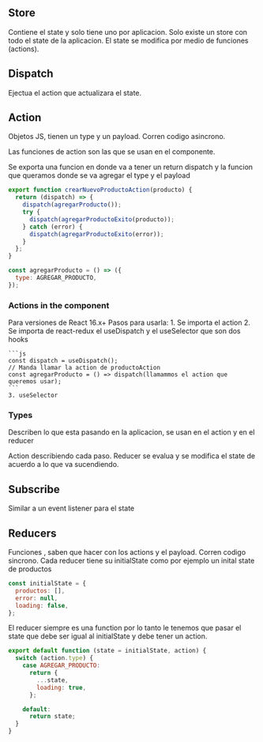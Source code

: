 ## Store

Contiene el state y solo tiene uno por aplicacion.
Solo existe un store con todo el state de la aplicacion.
El state se modifica por medio de funciones (actions).

## Dispatch

Ejectua el action que actualizara el state.

## Action

Objetos JS, tienen un type y un payload.
Corren codigo asincrono.

Las funciones de action son las que se usan en el componente.

Se exporta una funcion en donde va a tener un return dispatch y la funcion que queramos donde se va agregar el type y el payload

```js
export function crearNuevoProductoAction(producto) {
  return (dispatch) => {
    dispatch(agregarProducto());
    try {
      dispatch(agregarProductoExito(producto));
    } catch (error) {
      dispatch(agregarProductoExito(error));
    }
  };
}

const agregarProducto = () => ({
  type: AGREGAR_PRODUCTO,
});
```

### Actions in the component

Para versiones de React 16.x+
Pasos para usarla: 1. Se importa el action 2. Se importa de react-redux el useDispatch y el useSelector que son dos hooks

    ```js
    const dispatch = useDispatch();
    // Manda llamar la action de productoAction
    const agregarProducto = () => dispatch(llamammos el action que queremos usar);
    ```
    3. useSelector

### Types

Describen lo que esta pasando en la aplicacion, se usan en el action y en el reducer

Action describiendo cada paso.
Reducer se evalua y se modifica el state de acuerdo a lo que va sucendiendo.

## Subscribe

Similar a un event listener para el state

## Reducers

Funciones , saben que hacer con los actions y el payload.
Corren codigo sincrono.
Cada reducer tiene su initialState como por ejemplo un inital state de productos

```js
const initialState = {
  productos: [],
  error: null,
  loading: false,
};
```

El reducer siempre es una function por lo tanto le tenemos que pasar el state que debe ser igual al initialState y debe tener un action.

```js
export default function (state = initialState, action) {
  switch (action.type) {
    case AGREGAR_PRODUCTO:
      return {
        ...state,
        loading: true,
      };

    default:
      return state;
  }
}
```
